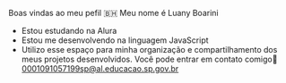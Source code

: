 Boas vindas ao meu pefil 🇧🇭
Meu nome é Luany Boarini 
- Estou estudando na Alura
- Estou me desenvolvendo na linguagem JavaScript
- Utilizo esse espaço para minha organização e compartilhamento dos meus projetos desenvolvidos.
  Você pode entrar em contato comigo📲
  0001091057199sp@al.educacao.sp.gov.br
  

